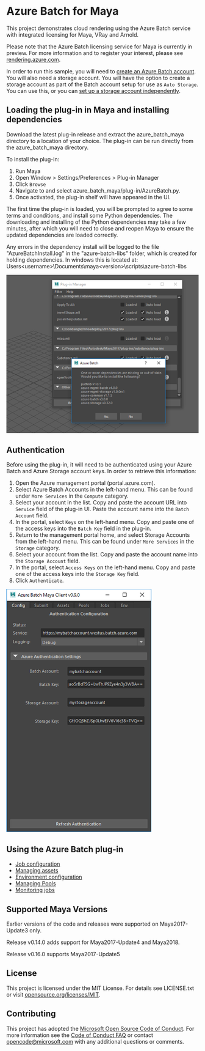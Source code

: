# Azure Batch for Maya

This project demonstrates cloud rendering using the Azure Batch service with integrated licensing for Maya, VRay and Arnold.

Please note that the Azure Batch licensing service for Maya is currently in preview.
For more information and to register your interest, please see [rendering.azure.com](rendering.azure.com).

In order to run this sample, you will need to [create an Azure Batch account](https://docs.microsoft.com/azure/batch/batch-account-create-portal).
You will also need a storage account. You will have the option to create a storage account as part of the Batch account setup for use as `Auto Storage`.
You can use this, or you can [set up a storage account independently](https://docs.microsoft.com/azure/storage/storage-create-storage-account).


## Loading the plug-in in Maya and installing dependencies

Download the latest plug-in release and extract the azure_batch_maya directory to a location of your choice.
The plug-in can be run directly from the azure_batch_maya directory.

To install the plug-in:

1. Run Maya
2. Open Window > Settings/Preferences > Plug-in Manager
3. Click `Browse`
5. Navigate to and select azure_batch_maya/plug-in/AzureBatch.py.
6. Once activated, the plug-in shelf will have appeared in the UI.

The first time the plug-in is loaded, you will be prompted to agree to some terms and conditions, and install some Python dependencies.
The downloading and installing of the Python dependencies may take a few minutes, after which you will need to close and reopen Maya to
ensure the updated dependencies are loaded correctly.

Any errors in the dependency install will be logged to the file "AzureBatchInstall.log" in the "azure-batch-libs" folder, which is created for holding dependencies. In windows this is located at: Users\<username>\Documents\maya\<version>\scripts\azure-batch-libs


![](./docs/images/install_dependencies.png)


## Authentication

Before using the plug-in, it will need to be authenticated using your Azure Batch and Azure Storage account keys.
In order to retrieve this information:

1. Open the Azure management portal (portal.azure.com).
2. Select Azure Batch Accounts in the left-hand menu. This can be found under `More Services` in the `Compute` category.
3. Select your account in the list. Copy and paste the account URL into `Service` field of the plug-in UI. Paste the account name into the `Batch Account` field.
4. In the portal, select `Keys` on the left-hand menu. Copy and paste one of the access keys into the `Batch Key` field in the plug-in.
5. Return to the management portal home, and select Storage Accounts from the left-hand menu. This can be found under `More Services` in the `Storage` category.
6. Select your account from the list. Copy and paste the account name into the `Storage Account` field.
7. In the portal, select `Access Keys` on the left-hand menu. Copy and paste one of the access keys into the `Storage Key` field.
8. Click `Authenticate`.

![](./docs/images/authentication.png)

## Using the Azure Batch plug-in

- [Job configuration](./docs/submitting_jobs.md#job-configuration)
- [Managing assets](./docs/submitting_jobs.md#managing-assets)
- [Environment configuration](./docs/submitting_jobs.md#environment-configuration)
- [Managing Pools](./docs/submitting_jobs.md#managing-pools)
- [Monitoring jobs](./docs/submitting_jobs.md#monitoring-jobs)


## Supported Maya Versions
Earlier versions of the code and releases were supported on Maya2017-Update3 only. 

Release v0.14.0 adds support for Maya2017-Update4 and Maya2018.

Release v0.16.0 supports Maya2017-Update5

## License

This project is licensed under the MIT License.
For details see LICENSE.txt or visit [opensource.org/licenses/MIT](http://opensource.org/licenses/MIT).


## Contributing

This project has adopted the [Microsoft Open Source Code of Conduct](https://opensource.microsoft.com/codeofconduct/). 
For more information see the [Code of Conduct FAQ](https://opensource.microsoft.com/codeofconduct/faq/) or contact [opencode@microsoft.com](mailto:opencode@microsoft.com) 
with any additional questions or comments.
